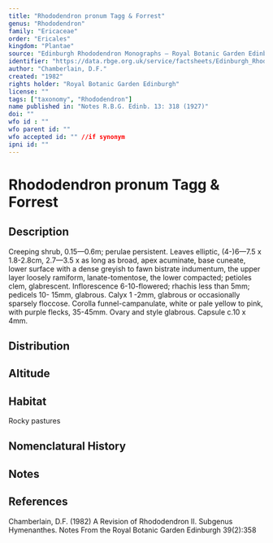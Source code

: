 ```yaml
---
title: "Rhododendron pronum Tagg & Forrest"
genus: "Rhododendron"
family: "Ericaceae"
order: "Ericales"
kingdom: "Plantae"
source: "Edinburgh Rhododendron Monographs – Royal Botanic Garden Edinburgh"
identifier: "https://data.rbge.org.uk/service/factsheets/Edinburgh_Rhododendron_Monographs.xhtml"
author: "Chamberlain, D.F."
created: "1982"
rights holder: "Royal Botanic Garden Edinburgh"
license: ""
tags: ["taxonomy", "Rhododendron"]
name published in: "Notes R.B.G. Edinb. 13: 318 (1927)"
doi: ""
wfo id : ""
wfo parent id: ""
wfo accepted id: "" //if synonym                      
ipni id: ""
---
```


                       

# Rhododendron pronum Tagg & Forrest

## Description
Creeping shrub, 0.15—0.6m; perulae persistent. Leaves elliptic, (4-)6—7.5 x 1.8-2.8cm, 2.7—3.5 x as long as broad, apex acuminate, base cuneate, lower surface with a dense greyish to fawn bistrate indumentum, the upper layer loosely ramiform, lanate-tomentose, the lower compacted; petioles clem, glabrescent. Inflorescence 6-10-flowered; rhachis less than 5mm; pedicels 10- 15mm, glabrous. Calyx 1 -2mm, glabrous or occasionally sparsely floccose. Corolla funnel-campanulate, white or pale yellow to pink, with purple flecks, 35-45mm. Ovary and style glabrous. Capsule c.10 x 4mm.

## Distribution


## Altitude


## Habitat
Rocky pastures

## Nomenclatural History

                       
## Notes


## References

Chamberlain, D.F. (1982) A Revision of Rhododendron II. Subgenus Hymenanthes. Notes From the Royal Botanic Garden Edinburgh 39(2):358
